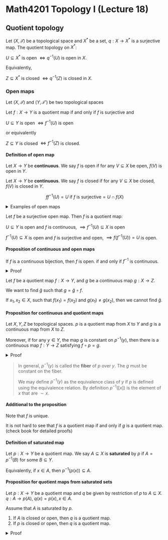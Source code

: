 # Math4201 Topology I (Lecture 18)

## Quotient topology

Let $(X,\mathcal{T})$ be a topological space and $X^*$ be a set, $q:X\to X^*$ is a surjective map. The quotient topology on $X^*$:

$U\subseteq X^*$ is open $\iff q^{-1}(U)$ is open in $X$.

Equivalently,

$Z\subseteq X^*$ is closed $\iff q^{-1}(Z)$ is closed in $X$.

### Open maps

Let $(X,\mathcal{T})$ and $(Y,\mathcal{T}')$ be two topological spaces

Let $f:X\to Y$ is a quotient map if and only if $f$ is surjective and

$U\subseteq Y$ is open $\iff f^{-1}(U)$ is open

or equivalently

$Z\subseteq Y$ is closed $\iff f^{-1}(Z)$ is closed.

#### Definition of open map

Let $X\to Y$ be **continuous**. We say $f$ is open if for any $V\subseteq X$ be open, $f(V)$ is open in $Y$.

Let $X\to Y$ be **continuous**. We say $f$ is closed if for any $V\subseteq X$ be closed, $f(V)$ is closed in $Y$.

$$
ff^{-1}(U)=U\text{ if }f \text{ is surjective}=U\cap f(X)
$$

<details>
<summary>Examples of open maps</summary>

Let $X,Y$ be topological spaces. Define the projection map $\pi_X:X\times Y\to X$, $\pi_X(x,y)=x$.

This is a surjective continuous map $(Y\neq \phi)$

This map is open. If $U\subseteq X$ is open and $V\subseteq Y$ is open, then $U\times V$ is open in $X\times Y$ and such open sets form a basis.

$\pi_X(U\times V)=\begin{cases}
U&\text{ if }V\neq \emptyset\\
\emptyset &\text{ if }V=\emptyset
\end{cases}$

In particular, image of any such open set is open. Since any open $W\subseteq X\times Y$ is a union of such open sets.

$W=\bigcup_{\alpha\in I}U_\alpha\times V\alpha$

$\pi_X(W)=\pi_X(\bigcup_{\alpha\in I}U_\alpha\times V_\alpha)=\bigcup_{\alpha\in I}\pi_X(U_\alpha\times V_\alpha)=\bigcup_{\alpha\in I}U_\alpha$

is open in $X$.

However, $\pi_X$ is not necessarily a closed map.

Let $X=Y=\mathbb{R}$ and $X\times Y=\mathbb{R}^2$

$Z\subseteq \mathbb{R}^2=\{(x,y)\in\mathbb{R}^2|x\neq 0, y=\frac{1}{x}\}$ is a closed set in $\mathbb{R}^2$

$\pi_X(Z)=\mathbb{R}\setminus \{0\}$ is not closed.

---

Let $X=[0,1]\cup [2,3]$, $Y=[0,2]$ with subspace topology on $\mathbb{R}$

Let $f:X\to Y$ be defined as:

$$
f(x)=\begin{cases}
x& \text{ if } x\in [0,1]\\
x-1& \text{ if }x\in [2,3]
\end{cases}
$$

$f$ is continuous and surjective, $f$ is closed $Z\subseteq [0,1]\cup [2,3]=Z_1\cup Z_2$, $Z_1\subseteq [0,1],Z_2\subseteq [2,3]$ is closed, $f(Z)=f(Z_1)\cup f(Z_2)$ is closed in $X$.

But $f$ is not open. Take $U=[0,1]\subseteq X$, $f=[0,1]\subseteq [0,2]$ is not open because of the point $1$.

> In general, and closed surjective map is a quotient map. In particular, this is an example of a closed surjective quotient map which is not open.

</details>

Let $f$ be a surjective open map. Then $f$ is a quotient map:

$U\subseteq Y$ is open and $f$ is continuous, $\implies f^{-1}(U)\subseteq X$ is open

$f^{-1}(U)\subseteq X$ is open and $f$ is surjective and open, $\implies f(f^{-1}(U))=U$ is open.

#### Proposition of continuous and open maps

If $f$ is a continuous bijection, then $f$ is open. if and only if $f^{-1}$ is continuous.

<details>
<summary>Proof</summary>

To show $f^{-1}$ is continuous, we have to show for $U\subseteq X$ open. $(f^{-1})^{-1}(U)=f(U)\subseteq Y$ is open.

This is the same thing as saying that $f$ is open.

</details>

Let $f$ be a quotient map $f: X \to Y$, and $g$ be a continuous map $g:X\to Z$.

We want to find $\hat{g}$ such that $g=\hat{g}\circ f$.

If $x_1,x_2\in X$, such that $f(x_1)=f(x_2)$ and $g(x_1)\neq g(x_2)$, then we cannot find $\hat{g}$.

#### Proposition for continuous and quotient maps

Let $X,Y,Z$ be topological spaces. $p$ is a quotient map from $X$ to $Y$ and $g$ is a continuous map from $X$ to $Z$. 

Moreover, if for any $y\in Y$, the map $g$ is constant on $p^{-1}(y)$, then there is a continuous map $f: Y\to Z$ satisfying $f\circ p=g$.

<details>
<summary>Proof</summary>

For any $y\in Y$, take $x\in X$ such that $p(x)=y$ (since $p$ is surjective).

Define $f(y)\coloneqq g(x)$.

Note that this is well-defined and it doesn't depend on the specific choice of $x$ that $p(x)=y$ because $g$ is constant on $p^{-1}(y)$.

Then we check that $f$ is continuous.

Let $U\subseteq Z$ be open. Then we want to show that $f^{-1}(U)\subseteq Y$ is open.

Since $p$ is a quotient map, this is equivalent to showing that $p^{-1}(f^{-1}(U))\subseteq X$ is open. Note that $p^{-1}(f^{-1}(U))=g^{-1}(U)$.

Since $g$ is continuous, $g^{-1}(U)$ is open in $X$.

Since $g^{-1}(U)$ is open in $X$, $p^{-1}(g^{-1}(U))$ is open in $Y$.

</details>

> In general, $p^{-1}(y)$ is called the **fiber** of $p$ over $y$. The $g$ must be constant on the fiber.
>
> We may define $p^{-1}(y)$ as the equivalence class of $y$ if $p$ is defined using the equivalence relation. By definition $p^{-1}([x])$ is the element of $x$ that are $\sim x$.

#### Additional to the proposition

Note that $f$ is unique.

It is not hard to see that $f$ is a quotient map if and only if $g$ is a quotient map. (check book for detailed proofs)

#### Definition of saturated map

Let $p:X\to Y$ be a quotient map. We say $A\subseteq X$ is **saturated** by $p$ if $A=p^{-1}(B)$ for some $B\subseteq Y$.

Equivalently, if $x\in A$, then $p^{-1}(p(x))\subseteq A$.

#### Proposition for quotient maps from saturated sets

Let $p:X\to Y$ be a quotient map and $q$ be given by restriction of $p$ to $A\subseteq X$. $q:A\to p(A)$, $q(x)=p(x),x\in A$.

Assume that $A$ is saturated by $p$.

1. If $A$ is closed or open, then $q$ is a quotient map.
2. If $p$ is closed or open, then $q$ is a quotient map.

<details>
<summary>Proof</summary>

We prove 1 and assume that $A$ is open, (the closed case is similar).

clearly, $q:A\to p(A)$ is surjective.

In general, restricting the domain and the range of a continuous map is continuous.

Since $A$ is saturated by $p$, then $p^{-1}(p(A))=A$ is open, so $p(A)$ is open because $p$ is a quotient map. Let $V\subseteq p(A)$ and $q^{-1}(V)\subseteq A$ is open. Then $q^{-1}(V)=p^{-1}(V)$.

(i) $q^{-1}(V)\subseteq p^{-1}(V)$: $x\in q^{-1}(V)\implies q(x)\in V$. Then $p(x)=q(x)\in V$

(ii) $p^{-1}(V)\subseteq q^{-1}(V)$: $x\in p^{-1}(V)\implies p(x)\in V\subseteq p(A)$. This implies that $x\in p^{-1}(p(A))=A$ since $A$ is saturated by $p$. Therefore $x\in q^{-1}(V)$.

Since $A$ is open in $X$, any open subspace of $A$ is open in $X$. In particular, $q^{-1}(V)=p^{-1}(V)$ is open in $X$.

Since $p$ is a quotient map, and $p^{-1}(V)$ is open in $X$, $V$ is open in $Y$. So $V\subseteq p(A)$ is open in $Y$.

This shows $q$ is a quotient map.

---

We prove 2 next time...

</details>